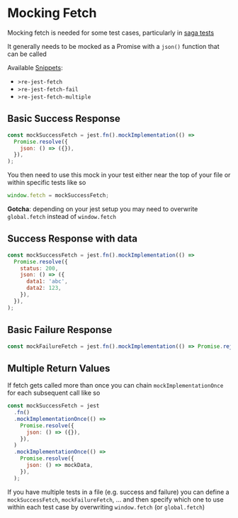 # Mocking Fetch

Mocking fetch is needed for some test cases, particularly in [saga tests](../saga/saga.md)

It generally needs to be mocked as a Promise with a `json()` function that can be called

Available [Snippets](../../../snippets/docs/contents.md):

- `>re-jest-fetch`
- `>re-jest-fetch-fail`
- `>re-jest-fetch-multiple`

## Basic Success Response

```js
const mockSuccessFetch = jest.fn().mockImplementation(() =>
  Promise.resolve({
    json: () => ({}),
  }),
);
```

You then need to use this mock in your test either near the top of your file or within specific tests like so

```js
window.fetch = mockSuccessFetch;
```

**Gotcha**: depending on your jest setup you may need to overwrite `global.fetch` instead of `window.fetch`

## Success Response with data

```js
const mockSuccessFetch = jest.fn().mockImplementation(() =>
  Promise.resolve({
    status: 200,
    json: () => ({
      data1: 'abc',
      data2: 123,
    }),
  }),
);
```

## Basic Failure Response

```js
const mockFailureFetch = jest.fn().mockImplementation(() => Promise.reject());
```

## Multiple Return Values

If fetch gets called more than once you can chain `mockImplementationOnce` for each subsequent call like so

```js
const mockSuccessFetch = jest
  .fn()
  .mockImplementationOnce(() =>
    Promise.resolve({
      json: () => ({}),
    }),
  )
  .mockImplementationOnce(() =>
    Promise.resolve({
      json: () => mockData,
    }),
  );
```

If you have multiple tests in a file (e.g. success and failure) you can define a `mockSuccessFetch`, `mockFailureFetch`, ... and then specify which one to use within each test case by overwriting `window.fetch` (or `global.fetch`)
